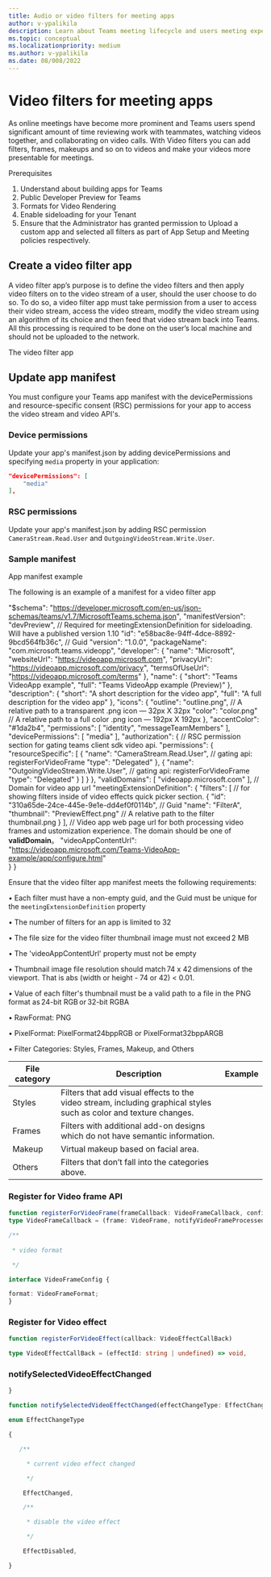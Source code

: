 ```yaml
---
title: Audio or video filters for meeting apps
author: v-ypalikila
description: Learn about Teams meeting lifecycle and users meeting experience in desktop and mobile, User types, integrate bots and message extension in meeting lifecycle.
ms.topic: conceptual
ms.localizationpriority: medium
ms.author: v-ypalikila
ms.date: 08/008/2022
---
```


# Video filters for meeting apps

As online meetings have become more prominent and Teams users spend significant amount of time reviewing work with teammates, watching videos together, and collaborating on video calls. With Video filters you can add filters, frames, makeups and so on to videos and make your videos more presentable for meetings.

Prerequisites

1. Understand about building apps for Teams
2. Public Developer Preview for Teams
3. Formats for Video Rendering
4. Enable sideloading for your Tenant
5. Ensure that the Administrator has granted permission to Upload a custom app and selected all filters as part of App Setup and Meeting policies respectively.

## Create a video filter app

A video filter app’s purpose is to define the video filters and then apply video filters on to the video stream of a user, should the user choose to do so. To do so, a video filter app must take permission from a user to access their video stream, access the video stream, modify the video stream using an algorithm of its choice and then feed that video stream back into Teams. All this processing is required to be done on the user’s local machine and should not be uploaded to the network.

The video filter app

## Update app manifest

You must configure your Teams app manifest with the devicePermissions and resource-specific consent (RSC) permissions for your app to access the video stream and video API's.

### Device permissions

Update your app's manifest.json by adding devicePermissions and specifying `media` property in your application:

```json
"devicePermissions": [
    "media"
],

```

### RSC permissions

Update your app's manifest.json by adding RSC permission `CameraStream.Read.User` and `OutgoingVideoStream.Write.User`.

### Sample manifest

App manifest example

The following is an example of a manifest for a video filter app

"$schema": "https://developer.microsoft.com/en-us/json-schemas/teams/v1.7/MicrosoftTeams.schema.json",
  "manifestVersion": "devPreview", // Required for meetingExtensionDefinition for sideloading. Will have a published version 1.10
  "id": "e58bac8e-94ff-4dce-8892-9bcd564fb36c", // Guid
  "version": "1.0.0",
  "packageName": "com.microsoft.teams.videopp",
  "developer": {
    "name": "Microsoft",
    "websiteUrl": "https://videoapp.microsoft.com",
    "privacyUrl": "https://videoapp.microsoft.com/privacy",
    "termsOfUseUrl": "https://videoapp.microsoft.com/terms"
  },
  "name": {
    "short": "Teams VideoApp example",
    "full": "Teams VideoApp example (Preview)"
  },
  "description": {
    "short": "A short description for the video app",
    "full": "A full description for the video app"
  },
  "icons": {
    "outline": "outline.png", // A relative path to a transparent .png icon — 32px X 32px
    "color": "color.png" // A relative path to a full color .png icon — 192px X 192px
  },
  "accentColor": "#1da2b4",
  "permissions": [ "identity", "messageTeamMembers" ],
  "devicePermissions": [
    "media"
  ],
  "authorization": { // RSC permission section for gating teams client sdk video api.
    "permissions": {
      "resourceSpecific": [
        {
          "name": "CameraStream.Read.User", // gating api: registerForVideoFrame
          "type": "Delegated"
        },
        {
          "name": "OutgoingVideoStream.Write.User", // gating api: registerForVideoFrame
          "type": "Delegated"
        }
      ]
    }
  },
  "validDomains": [ "videoapp.microsoft.com" ], // Domain for video app url
  "meetingExtensionDefinition": {
    "filters": [ // for showing filters inside of video effects quick picker section.
      {
        "id": "310a65de-24ce-445e-9e1e-dd4ef0f0114b", // Guid
        "name": "FilterA",
        "thumbnail": "PreviewEffect.png" // A relative path to the filter thumbnail.png
      }
    ],
    // Video app web page url for both processing video frames and ustomization experience. The domain should be one of **validDomain**。
    "videoAppContentUrl": "https://videoapp.microsoft.com/Teams-VideoApp-example/app/configure.html"  
  }
}

Ensure that the video filter app manifest meets the following requirements:

• Each filter must have a non-empty guid, and the Guid must be unique for the `meetingExtensionDefinition` property

• The number of filters for an app is limited to 32

• The file size for the video filter thumbnail image must not exceed 2 MB

• The 'videoAppContentUrl' property must not be empty

• Thumbnail image file resolution should match 74 x 42 dimensions of the viewport. That is abs (width or height - 74 or 42) < 0.01.

• Value of each filter's thumbnail must be a valid path to a file in the PNG format as 24-bit RGB or 32-bit RGBA

• RawFormat: PNG

• PixelFormat: PixelFormat24bppRGB or PixelFormat32bppARGB

• Filter Categories: Styles, Frames, Makeup, and Others

|File category|Description|Example|
|---------|---------|---------|
|Styles    |Filters that add visual effects to the video stream, including graphical styles such as color and texture changes. |         |
|Frames     |Filters with additional add-on designs which do not have semantic information. |         |
|Makeup     |Virtual makeup based on facial area.  |         |
|Others     |Filters that don’t fall into the categories above.    |         |

### Register for Video frame API

```typescript
function registerForVideoFrame(frameCallback: VideoFrameCallback, config: VideoFrameConfig),
type VideoFrameCallback = (frame: VideoFrame, notifyVideoFrameProcessed: () => void, notifyError: (errorMessage: string) => void) => void,

/** 
 
 * video format 

 */

interface VideoFrameConfig { 

format: VideoFrameFormat;
}

```

### Register for Video effect

```typescript
function registerForVideoEffect(callback: VideoEffectCallBack)

type VideoEffectCallBack = (effectId: string | undefined) => void,

```

### notifySelectedVideoEffectChanged

```typescript
}

function notifySelectedVideoEffectChanged(effectChangeType: EffectChangeType, effectId: string | undefined)

enum EffectChangeType 

{ 

   /** 

     * current video effect changed 

     */ 

    EffectChanged, 

    /** 

     * disable the video effect 

     */ 

    EffectDisabled, 

} 

```
